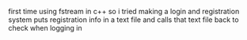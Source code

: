 first time using fstream in c++ so i tried making a login and registration system 
puts registration info in a text file and calls that text file back to check when logging in
